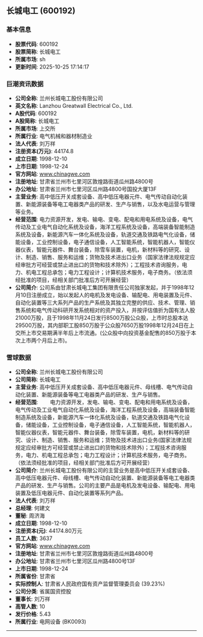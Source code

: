 ## 长城电工 (600192)

### 基本信息

- **股票代码**: 600192
- **股票简称**: 长城电工
- **所属市场**: sh
- **更新时间**: 2025-10-25 17:14:17

### 巨潮资讯数据

- **公司全称**: 兰州长城电工股份有限公司
- **英文名称**: Lanzhou Greatwall Electrical Co., Ltd.
- **A股代码**: 600192
- **A股简称**: 长城电工
- **所属市场**: 上交所
- **所属行业**: 电气机械和器材制造业
- **法人代表**: 刘万祥
- **注册资本(万元)**: 44174.8
- **成立日期**: 1998-12-10
- **上市日期**: 1998-12-24
- **官方网站**: www.chinagwe.com
- **注册地址**: 甘肃省兰州市七里河区敦煌路街道瓜州路4800号
- **办公地址**: 甘肃省兰州市七里河区瓜州路4800号国投大厦13F
- **主营业务**: 高中低压开关成套设备、高中低压电器元件、电气传动自动化装置、新能源装备等电工电器类产品的研发、生产与销售，以及水电运营与管理等业务。
- **经营范围**: 电力资源开发，发电、输电、变电、配电和用电系统及设备，电气传动及工业电气自动化系统及设备，海洋工程系统及设备，高端装备智能制造系统及设备，新能源汽车一体化系统及设备，轨道交通及铁路电气化设备，储能设备，工业控制设备，电子通信设备，人工智能系统，智能机器人，智能仪器仪表，智能元器件、舞台装备，除雪车装置，电机，新材料等的研究、设计、制造、销售、服务和运维；货物及技术进出口业务（国家法律法规规定应经审批方可经营或禁止进出口的货物和技术除外）；工程技术咨询服务，电力、机电工程总承包；电力工程设计；计算机技术服务，电子商务。（依法须经批准的项目，经相关部门批准后方可开展经营）
- **公司简介**: 公司系由甘肃长城电工集团有限责任公司独家发起，并于1998年12月10日注册成立，始以发起人的电机及发电设备、输配电、用电装置及元件、自动化装置等三大系列产品的生产系统及其独立完整的供应、技术、管理、销售系统和电气传动科研开发系统相对的资产投入，并按评估值折为国有法人股21000万股，且于1998年11月24日发行8500万股公众股，上市时总股本达29500万股，其内部职工股850万股于公众股7650万股1998年12月24日在上交所上市交易期满半年后上市流通。(公众股中向投资基金配售的850万股于本次上市两个月后上市)。

### 雪球数据

- **公司全称**: 兰州长城电工股份有限公司
- **公司简称**: 长城电工
- **主营业务**: 高中低压开关成套设备、高中低压电器元件、母线槽、电气传动自动化装置、新能源装备等电工电器类产品的研发、生产与销售。
- **经营范围**: 　　电力资源开发，发电、输电、变电、配电和用电系统及设备，电气传动及工业电气自动化系统及设备，海洋工程系统及设备，高端装备智能制造系统及设备，新能源汽车一体化系统及设备，轨道交通及铁路电气化设备，储能设备，工业控制设备，电子通信设备，人工智能系统，智能机器人，智能仪器仪表，智能元器件、舞台装备，除雪车装置，电机，新材料等的研究、设计、制造、销售、服务和运维；货物及技术进出口业务(国家法律法规规定应经审批方可经营或禁止进出口的货物和技术除外)；工程技术咨询服务，电力、机电工程总承包；电力工程设计；计算机技术服务，电子商务。（依法须经批准的项目，经相关部门批准后方可开展经营）
- **公司简介**: 兰州长城电工股份有限公司的主营业务是高中低压开关成套设备、高中低压电器元件、母线槽、电气传动自动化装置、新能源装备等电工电器类产品的研发、生产与销售。公司的主要产品是电机及发电设备、输配电、用电装置及低压电器元件、自动化装置等系列产品。
- **法人代表**: 刘万祥
- **总经理**: 何建文
- **董秘**: 周济海
- **成立日期**: 1998-12-10
- **注册资本(元)**: 44174.80万元
- **员工人数**: 3637
- **官方网站**: www.chinagwe.com
- **注册地址**: 甘肃省兰州市七里河区敦煌路街道瓜州路4800号
- **办公地址**: 甘肃省兰州市七里河区瓜州路4800号13F
- **上市日期**: 1998-12-24
- **所属省份**: 甘肃省
- **实际控制人**: 甘肃省人民政府国有资产监督管理委员会 (39.23%)
- **公司分类**: 省属国资控股
- **董事长**: 刘万祥
- **高管人数**: 10
- **发行价格**: 5.43
- **所属行业**: 电网设备 (BK0093)

---